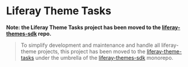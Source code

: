 # Liferay Theme Tasks

**Note: the Liferay Theme Tasks project has been moved to the [liferay-themes-sdk](https://github.com/liferay/liferay-themes-sdk) repo.**

> To simplify development and maintenance and handle all liferay-theme projects, this project has been moved to the [liferay-theme-tasks](https://github.com/liferay/liferay-themes-sdk/tree/master/packages/liferay-theme-tasks) under the umbrella of the [liferay-themes-sdk](https://github.com/liferay/liferay-themes-sdk) monorepo.